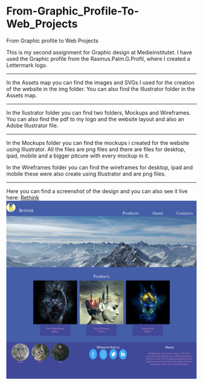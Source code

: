 # From-Graphic_Profile-To-Web_Projects

From Graphic profile to Web Projects

This is my second assignment for Graphic design at Medieinstitutet. I have used the Graphic profile from the Rasmus.Palm.G.Profil, where I created a Lettermark logo.

---

In the Assets map you can find the images and SVGs I used for the creation of the website in the img folder. You can also find the Illustrator folder in the Assets map.

---

In the Ilustrator folder you can find two folders, Mockups and Wireframes. You can also find the pdf to my logo and the website layout and also an Adobe Illustrator file.

---

In the Mockups folder you can find the mockups i created for the website using Illustrator. All the files are png files and there are files for desktop, ipad, mobile and a bigger pitcure with every mockup in it.

In the Wireframes folder you can find the wireframes for desktop, ipad and mobile these were also create using Illustrator and are png files.

---

Here you can find a screenshot of the design and you can also see it live here:
[Rethink](https://rasweb.github.io/Rethink/)
![Desktop](./src/Assets/img/Desktop-view.png)
